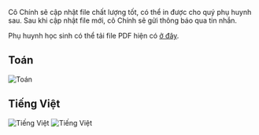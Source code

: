 Cô Chính sẽ cập nhật file chất lượng tốt, có thể in được cho quý phụ huynh sau. Sau khi cập nhật file mới, cô Chính sẽ gửi thông báo qua tin nhắn.

Phụ huynh học sinh có thể tải file PDF hiện có [ở đây](/img/20200316.pdf).
## Toán

![Toán](/img/20200316_T1.JPG)

## Tiếng Việt

![Tiếng Việt](/img/20200316_TV1.JPG)
![Tiếng Việt](/img/20200316_TV2.JPG)

